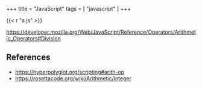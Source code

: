 +++
title = "JavaScript"
tags = [ "javascript" ]
+++

{{< r "a.js" >}}

<https://developer.mozilla.org/Web/JavaScript/Reference/Operators/Arithmetic_Operators#Division>

## References

- <https://hyperpolyglot.org/scripting#arith-op>
- <https://rosettacode.org/wiki/Arithmetic/Integer>
